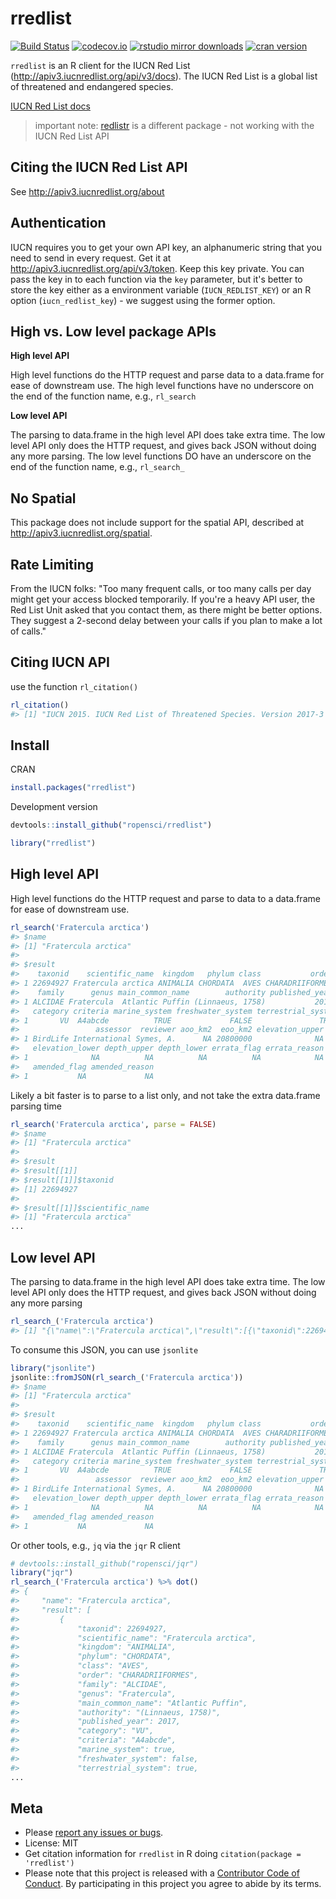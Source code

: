 rredlist
========



[![Build Status](https://travis-ci.org/ropensci/rredlist.svg?branch=master)](https://travis-ci.org/ropensci/rredlist)
[![codecov.io](https://codecov.io/github/ropensci/rredlist/coverage.svg?branch=master)](https://codecov.io/github/ropensci/rredlist?branch=master)
[![rstudio mirror downloads](http://cranlogs.r-pkg.org/badges/rredlist)](https://github.com/metacran/cranlogs.app)
[![cran version](http://www.r-pkg.org/badges/version/rredlist)](https://cran.r-project.org/package=rredlist)

`rredlist` is an R client for the IUCN Red List (<http://apiv3.iucnredlist.org/api/v3/docs>). 
The IUCN Red List is a global list of threatened and endangered species.

[IUCN Red List docs][docs]

> important note: [redlistr][] is a different package - not working with the IUCN Red List API

## Citing the IUCN Red List API

See <http://apiv3.iucnredlist.org/about>

## Authentication

IUCN requires you to get your own API key, an alphanumeric string that you
need to send in every request. Get it at <http://apiv3.iucnredlist.org/api/v3/token>.
Keep this key private. You can pass the key in to each function via the
`key` parameter, but it's better to store the key either as a environment
variable (`IUCN_REDLIST_KEY`) or an R option (`iucn_redlist_key`) - we
suggest using the former option.

## High vs. Low level package APIs

__High level API__

High level functions do the HTTP request and parse data to a data.frame for
ease of downstream use. The high level functions have no underscore on the end
of the function name, e.g., `rl_search`

__Low level API__

The parsing to data.frame in the high level API does take extra time. The low
level API only does the HTTP request, and gives back JSON without doing any
more parsing. The low level functions DO have an underscore on the end
of the function name, e.g., `rl_search_`

## No Spatial

This package does not include support for the spatial API, described at
<http://apiv3.iucnredlist.org/spatial>.

## Rate Limiting

From the IUCN folks: "Too many frequent calls, or too many calls per day
might get your access blocked temporarily. If you're a heavy API user, the
Red List Unit asked that you contact them, as there might be better options.
They suggest a 2-second delay between your calls if you plan to make a
lot of calls."

## Citing IUCN API

use the function `rl_citation()`


```r
rl_citation()
#> [1] "IUCN 2015. IUCN Red List of Threatened Species. Version 2017-3 <www.iucnredlist.org>"
```


## Install

CRAN


```r
install.packages("rredlist")
```

Development version


```r
devtools::install_github("ropensci/rredlist")
```


```r
library("rredlist")
```

## High level API

High level functions do the HTTP request and parse to data to a data.frame for ease
of downstream use.


```r
rl_search('Fratercula arctica')
#> $name
#> [1] "Fratercula arctica"
#> 
#> $result
#>    taxonid    scientific_name  kingdom   phylum class           order
#> 1 22694927 Fratercula arctica ANIMALIA CHORDATA  AVES CHARADRIIFORMES
#>    family      genus main_common_name        authority published_year
#> 1 ALCIDAE Fratercula  Atlantic Puffin (Linnaeus, 1758)           2017
#>   category criteria marine_system freshwater_system terrestrial_system
#> 1       VU  A4abcde          TRUE             FALSE               TRUE
#>                 assessor  reviewer aoo_km2  eoo_km2 elevation_upper
#> 1 BirdLife International Symes, A.      NA 20800000              NA
#>   elevation_lower depth_upper depth_lower errata_flag errata_reason
#> 1              NA          NA          NA          NA            NA
#>   amended_flag amended_reason
#> 1           NA             NA
```

Likely a bit faster is to parse to a list only, and not take the extra data.frame parsing time


```r
rl_search('Fratercula arctica', parse = FALSE)
#> $name
#> [1] "Fratercula arctica"
#> 
#> $result
#> $result[[1]]
#> $result[[1]]$taxonid
#> [1] 22694927
#> 
#> $result[[1]]$scientific_name
#> [1] "Fratercula arctica"
...
```

## Low level API

The parsing to data.frame in the high level API does take extra time. The low level API
only does the HTTP request, and gives back JSON without doing any more parsing


```r
rl_search_('Fratercula arctica')
#> [1] "{\"name\":\"Fratercula arctica\",\"result\":[{\"taxonid\":22694927,\"scientific_name\":\"Fratercula arctica\",\"kingdom\":\"ANIMALIA\",\"phylum\":\"CHORDATA\",\"class\":\"AVES\",\"order\":\"CHARADRIIFORMES\",\"family\":\"ALCIDAE\",\"genus\":\"Fratercula\",\"main_common_name\":\"Atlantic Puffin\",\"authority\":\"(Linnaeus, 1758)\",\"published_year\":2017,\"category\":\"VU\",\"criteria\":\"A4abcde\",\"marine_system\":true,\"freshwater_system\":false,\"terrestrial_system\":true,\"assessor\":\"BirdLife International\",\"reviewer\":\"Symes, A.\",\"aoo_km2\":null,\"eoo_km2\":\"20800000\",\"elevation_upper\":null,\"elevation_lower\":null,\"depth_upper\":null,\"depth_lower\":null,\"errata_flag\":null,\"errata_reason\":null,\"amended_flag\":null,\"amended_reason\":null}]}"
```

To consume this JSON, you can use `jsonlite`


```r
library("jsonlite")
jsonlite::fromJSON(rl_search_('Fratercula arctica'))
#> $name
#> [1] "Fratercula arctica"
#> 
#> $result
#>    taxonid    scientific_name  kingdom   phylum class           order
#> 1 22694927 Fratercula arctica ANIMALIA CHORDATA  AVES CHARADRIIFORMES
#>    family      genus main_common_name        authority published_year
#> 1 ALCIDAE Fratercula  Atlantic Puffin (Linnaeus, 1758)           2017
#>   category criteria marine_system freshwater_system terrestrial_system
#> 1       VU  A4abcde          TRUE             FALSE               TRUE
#>                 assessor  reviewer aoo_km2  eoo_km2 elevation_upper
#> 1 BirdLife International Symes, A.      NA 20800000              NA
#>   elevation_lower depth_upper depth_lower errata_flag errata_reason
#> 1              NA          NA          NA          NA            NA
#>   amended_flag amended_reason
#> 1           NA             NA
```

Or other tools, e.g., `jq` via the `jqr` R client


```r
# devtools::install_github("ropensci/jqr")
library("jqr")
rl_search_('Fratercula arctica') %>% dot()
#> {
#>     "name": "Fratercula arctica",
#>     "result": [
#>         {
#>             "taxonid": 22694927,
#>             "scientific_name": "Fratercula arctica",
#>             "kingdom": "ANIMALIA",
#>             "phylum": "CHORDATA",
#>             "class": "AVES",
#>             "order": "CHARADRIIFORMES",
#>             "family": "ALCIDAE",
#>             "genus": "Fratercula",
#>             "main_common_name": "Atlantic Puffin",
#>             "authority": "(Linnaeus, 1758)",
#>             "published_year": 2017,
#>             "category": "VU",
#>             "criteria": "A4abcde",
#>             "marine_system": true,
#>             "freshwater_system": false,
#>             "terrestrial_system": true,
...
```

## Meta

* Please [report any issues or bugs](https://github.com/ropensci/rredlist/issues).
* License: MIT
* Get citation information for `rredlist` in R doing `citation(package = 'rredlist')`
* Please note that this project is released with a [Contributor Code of Conduct](CONDUCT.md). By participating in this project you agree to abide by its terms.

[docs]: http://apiv3.iucnredlist.org/api/v3/docs
[token]: http://apiv3.iucnredlist.org/api/v3/token
[redlistr]: https://github.com/red-list-ecosystem/redlistr
